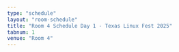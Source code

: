 ```yaml
---
type: "schedule"
layout: "room-schedule"
title: "Room 4 Schedule Day 1 - Texas Linux Fest 2025"
tabnum: 1
venue: "Room 4"
---
```

